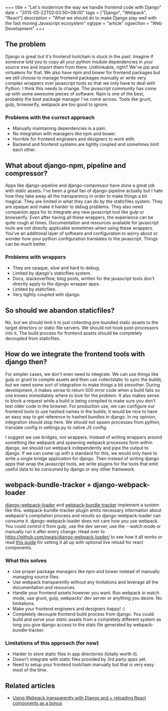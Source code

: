 +++
title = "Let's modernize the way we handle frontend code with Django"
date = "2015-05-22T02:03:50+08:00"
tags = ["Django", "Webpack", "React"]
description = "What we should do to make Django play well with the fast moving Javascript ecosystem"
ogtype = "article"
ogsection = "Web Development"
+++

## The problem
Django is great but it's frontend toolchain is stuck in the past. Imagine if someone told you to copy all your python module dependencies in your source tree and import them from there. Unthinkable, right? We've pip and virtualenv for that. We also have npm and bower for frontend packages but we still choose to manage frontend packages manually or write very complex wrappers over javascript tools so that we only have to deal with Python. I think this needs to change. The javascript community has come up with some awesome pieces of software. Npm is one of the best, probably the best package manager I've come across. Tools like grunt, gulp,
 browserify, webpack are too good to ignore.

<!-- more -->

### Problems with the currect approach

  * Manually maintaining dependencies is a pain.
  * No integration with managers like npm and bower.
  * Horrible for frontend engineers and designers to work with.
  * Backend and frontend systems are tightly coupled and sometimes limit each other.


## What about django-npm, pipeline and compressor?
Apps like django-pipeline and django-compressor have done a great job with static assets. I've been a great fan of django-pipeline actually but I hate how they take away all the transparency in order to make things a bit magical. They are limited in what they can do by the staticfiles system. They are opaque and make it harder to debug problems. They also need companion apps for to integrate any new javascript tool like gulp or browserify. Even after having all these wrappers, the experience can be quite rough at times. Documentation and resources available for javascript tools are not directly applicable sometimes when using these wrappers. You've an additional layer of software and configuration to worry about or wonder how your python configuration translates to the javascript. Things can be much better.


### Problems with wrappers

  * They are opaque, slow and hard to debug.
  * Limited by django's staticfiles system.
  * Docs, stackoverflow, blog posts, written for the javascript tools don't directly apply to the django wrapper apps.
  * Limited by staticfiles.
  * Very tightly coupled with django.

## So should we abandon staticfiles?
No, but we should limit it to just collecting pre-bundled static assets to the target directory or static file servers. We should not hook post-processors into it. The build process for frontend assets should be completely decoupled from staticfiles.

## How do we integrate the frontend tools with django then?
For simpler cases, we don't even need to integrate. We can use things like gulp or grunt to compile assets and then use collectstatic to sync the builds, but we need some sort of integration to make things a bit smoother. During development, it makes sense to return 500 error code when a build fails so one knows immediately where to look for the problem. It also makes sense to block a request while a build is being compiled to make sure you don't test older code in the browser. For production use, we can configure our frontend tools to use hashed names in the builds; It would be nice to have an easy way to get reference to hashed bundles in django. In my opinion, integration should stop here. We should not spawn processes from python, translate config in settings.py to native JS config.


I suggest we use bridges, not wrappers. Instead of writing wrappers around something like webpack and spawning webpack processes form within django, we should run webpack independently and pipe the output to django. If we can come up with a standard for this, we would only have to write a single bridge application for django. Then instead of writing django apps that wrap the javascript tools, we write plugins for the tools that emit useful data to be consumed by django or any other framework.

## webpack-bundle-tracker + django-webpack-loader
<a href="https://github.com/owais/django-webpack-loader/" target="_blank">django-webpack-loader</a> and <a href="https://github.com/owais/webpack-bundle-tracker" target="_blank">webpack-bundle-tracker</a> implement a system like this. webpack-bundle-tracker plugin emits necessary information about webpack's compilation process and results so django-webpack-loader can consume it. django-webpack-loader does not care how you use webpack. You could control it from gulp, use the dev server, use the --watch mode or manually run it after every change. Head over to <a href="https://github.com/owais/django-webpack-loader/">https://github.com/owais/django-webpack-loader/</a> to see how it all works or read <a href="http://owais.lone.pw/blog/webpack-plus-reactjs-and-django/" target="_blank">this guide</a> for setting it all up with optional live reload for react components.


### What this solves

 * Use proper package managers like npm and bower instead of manually managing source files.
 * Use webpack transparently without any limitations and leverage all the documentation and resources.
 * Handle your frontend assets however you want. Run webpack in watch mode, use grunt, gulp, webpacks' dev server or anything you desire. No limitations.
 * Make your frontend engineers and designers happy! :)
 * Completely decouple frontend build process from django. You could build and serve your static assets from a completely different system as long you give django access to the stats file generated by webpack-bundle-tracker.

### Limitations of this approach (for now)

 * Harder to store static files in app directories (totally worth it).
 * Doesn't integrate with static files provided by 3rd party apps yet.
 * Need to setup your frontend toolchain manually but that is very easy most of the time.

## Related articles

* <a href="http://owais.lone.pw/blog/webpack-plus-reactjs-and-django/" target="_blank">Using Webpack transparently with Django and + reloading React components as a bonus</a> 
